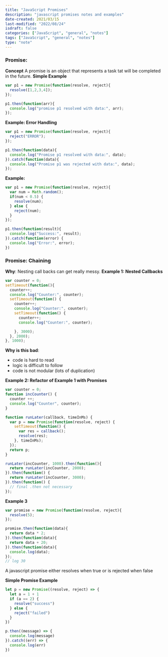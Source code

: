 ```yaml
---
title: "JavaScript Promises"
description: "javascript promises notes and examples"
date-created: 2021/03/15
last-modified: "2022/08/24"
isdraft: false
categories: ["JavaScript", "general", "notes"]
tags: ["JavaScript", "general", "notes"]
type: "note"
---
```


### Promise:

**Concept**
A promise is an object that represents a task tat will be completed in the future.
**Simple Example**

```JavaScript
var p1 = new Promise(function(resolve, reject){
  resolve([1,2,3,4]);
});

p1.then(function(arr){
  console.log("promise p1 resolved with data:", arr);
});
```

**Example: Error Handling**

```JavaScript
var p1 = new Promise(function(resolve, reject){
  reject("ERROR");
});

p1.then(function(data){
  console.log("Promise p1 resolved with data:", data);
}).catch(function(data){
  console.log("Promise p1 was rejected with data:", data);
});

```

**Example:**

```JavaScript
var p1 = new Promise(function(resolve, reject){
  var num = Math.random();
  if(num < 0.5) {
    resolve(num);
  } else {
    reject(num);
  }
});

p1.then(function(result){
  console.log("Success:", result);
}).catch(function(error) {
  console.log("Error:", error);
})
```

### Promise: Chaining

**Why**: Nesting call backs can get really messy.
**Example 1: Nested Callbacks**

```JavaScript
var counter = 0;
setTimeout(function(){
  counter++;
  console.log("Counter:", counter);
  setTimeout(function() {
    counter++;
    console.log("Counter:", counter);
    setTimeout(function() {
      counter++;
      console.log("Counter:", counter);

    }, 3000);
  }, 2000);
}, 1000);
```

**Why is this bad**:

- code is hard to read
- logic is difficult to follow
- code is not modular (lots of duplication)

**Example 2: Refactor of Example 1 with Promises**

```JavaScript
var counter = 0;
function incCounter() {
  counter ++;
  console.log("Counter", counter);
}

function runLater(callback, timeInMs) {
  var p = new Promise(function(resolve, reject) {
    setTimeout(function() {
      var res = callback();
      resolve(res);
    }, timeInMs);
  });
  return p;
}

runLater(incCounter, 1000).then(function(){
  return runLater(incCounter, 2000);
}).then(function() {
  return runLater(incCounter, 3000);
}).then(function() {
  // final .then not necessary
});
```

**Example 3**

```JavaScript
var promise = new Promise(function(resolve, reject){
  resolve(5);
});

promise.then(function(data){
  return data * 2;
}).then(function(data){
  return data + 20;
}).then(function(data){
  console.log(data);
});
// log 30
```

A javascript promise either resolves when true or is rejected when false

**Simple Promise Example**

```javascript
let p = new Promise((resolve, reject) => {
  let a = 1 + 1
  if (a == 2) {
    resolve("success")
  } else {
    reject("failed")
  }
})

p.then((message) => {
  console.log(message)
}).catch((err) => {
  console.log(err)
})
```
